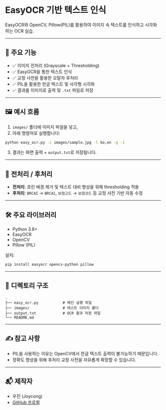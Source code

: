 # EasyOCR 기반 텍스트 인식

EasyOCR와 OpenCV, Pillow(PIL)를 활용하여 이미지 속 텍스트를 인식하고 시각화하는 OCR 실습.

---

## 📌 주요 기능

- ✅ 이미지 전처리 (Grayscale + Thresholding)
- ✅ EasyOCR을 통한 텍스트 인식
- ✅ 교정 사전을 활용한 오탈자 후처리
- ✅ PIL을 활용한 한글 텍스트 및 사각형 시각화
- ✅ 결과를 이미지로 출력 및 `.txt` 파일로 저장

---

## 🖼️ 예시 흐름

1. `images/` 폴더에 이미지 파일을 넣고,
2. 아래 명령어로 실행합니다:

```bash
python easy_ocr.py -i images/sample.jpg -l ko,en -g -1
```

3. 결과는 화면 출력 + `output.txt`로 저장됩니다.

---

## 🧪 전처리 / 후처리

- **전처리**: 흐린 배경 제거 및 텍스트 대비 향상을 위해 thresholding 적용
- **후처리**: `BRCAI` → `BRCA1`, `보험고드` → `보험코드` 등 교정 사전 기반 자동 수정

---

## 🛠️ 주요 라이브러리

- Python 3.8+
- EasyOCR
- OpenCV
- Pillow (PIL)

설치:
```bash
pip install easyocr opencv-python pillow
```

---

## 📁 디렉토리 구조

```
.
├── easy_ocr.py           # 메인 실행 파일
├── images/               # 테스트 이미지 폴더
├── output.txt            # OCR 결과 저장 파일
└── README.md
```

---

## ✍️ 참고 사항

- PIL을 사용하는 이유는 OpenCV에서 한글 텍스트 출력이 불가능하기 때문입니다.
- 정확도 향상을 위해 후처리 교정 사전을 자유롭게 확장할 수 있습니다.

---

## 📬 제작자

- 우진 (Joycong)  
- [GitHub 프로필](https://github.com/Joycong)
